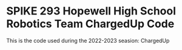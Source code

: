 # SPIKE 293 Hopewell High School Robotics Team ChargedUp Code

This is the code used during the 2022-2023 seasion: ChargedUp

